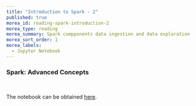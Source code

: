 ```yaml
---
title: "Introduction to Spark - 2" 
published: true
morea_id: reading-spark-introduction-2
morea_type: reading
morea_summary: Spark compponents data ingestion and data exploration
morea_sort_order: 1
morea_labels:
  - Jupyter Notebook
---
```

### Spark: Advanced Concepts

<br/>

The notebook can be obtained [here](resources/Spark_introduction_2.ipynb).
<br/>